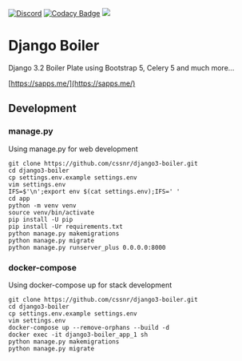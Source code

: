 [![Discord](https://img.shields.io/discord/899171661457293343?color=7289da&label=discord&logo=discord&logoColor=white&style=flat)](https://discord.gg/wXy6m2X8wY)
[![Codacy Badge](https://app.codacy.com/project/badge/Grade/dbceb84a912b4722a55d9cb0f2fcdc54)](https://www.codacy.com/gh/cssnr/django3-boiler/dashboard?utm_source=github.com&amp;utm_medium=referral&amp;utm_content=cssnr/django3-boiler&amp;utm_campaign=Badge_Grade)
[![](https://repository-images.githubusercontent.com/441127011/501ead8a-f34b-4fe1-9826-d98936e39c70)](https://github.com/cssnr/django3-boiler)
# Django Boiler

Django 3.2 Boiler Plate using Bootstrap 5, Celery 5 and much more...

[https://sapps.me/](https://sapps.me/)

## Development

### manage.py

Using manage.py for web development

```text
git clone https://github.com/cssnr/django3-boiler.git
cd django3-boiler
cp settings.env.example settings.env
vim settings.env
IFS=$'\n';export env $(cat settings.env);IFS=' '
cd app
python -m venv venv
source venv/bin/activate
pip install -U pip
pip install -Ur requirements.txt
python manage.py makemigrations
python manage.py migrate
python manage.py runserver_plus 0.0.0.0:8000
```

### docker-compose

Using docker-compose up for stack development

```text
git clone https://github.com/cssnr/django3-boiler.git
cd django3-boiler
cp settings.env.example settings.env
vim settings.env
docker-compose up --remove-orphans --build -d
docker exec -it django3-boiler_app_1 sh
python manage.py makemigrations
python manage.py migrate
```
